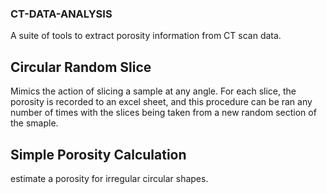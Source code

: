 ### CT-DATA-ANALYSIS
A suite of tools to extract porosity information from CT scan data.

## Circular Random Slice 
Mimics the action of slicing a sample at any angle. For each slice, the porosity is recorded to an excel sheet, and this procedure can be ran any number of times with the slices being taken from a new random section of the smaple.

## Simple Porosity Calculation
estimate a porosity for irregular circular shapes.
